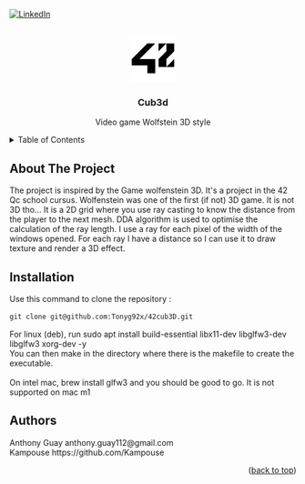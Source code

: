 <div id="top"></div>

[![LinkedIn][linkedin-shield]][linkedin-url]

<!-- PROJECT LOGO -->
<br />
<div align="center">
  <a href="https://github.com/github_username/repo_name">
    <img src="images/42_Logo.svg.png" alt="Logo" width="80" height="80">
  </a>

<h3 align="center">Cub3d</h3>

  <p align="center">
    Video game Wolfstein 3D style
  </p>
</div>

<!-- TABLE OF CONTENTS -->
<details>
  <summary>Table of Contents</summary>
  <ol>
    <li>
      <a href="#about-the-project">About The Project</a>
    </li>
    <li>
      <a href="#installation">Installation</a>
    </li>
    <li>
      <a href="#Authors">Authors</a>
    </li>
  </ol>
</details>

<!-- ABOUT THE PROJECT -->
## About The Project
<p>
The project is inspired by the Game wolfenstein 3D. It's a project in the 42 Qc school cursus. Wolfenstein was one of the first (if not) 3D game. It is not 3D tho... It is a 2D grid where you use ray casting to know the distance from the player to the next mesh. DDA algorithm is used to optimise the calculation of the ray length. I use a ray for each pixel of the width of the windows opened. For each ray I have a distance so I can use it to draw texture and render a 3D effect.<br/>
</p>

  <!-- INSTALLATION -->
## Installation
Use this command to clone the repository :
```markdown
git clone git@github.com:Tonyg92x/42cub3D.git
```
<p> For linux (deb), run sudo apt install build-essential libx11-dev libglfw3-dev libglfw3 xorg-dev -y<br />
You can then make in the directory where there is the makefile to create the executable. <br/><br/>
On intel mac, brew install glfw3 and you should be good to go. It is not supported on mac m1</p>

<!-- Authors -->
## Authors
<p align="left">
  Anthony Guay anthony.guay112@gmail.com <br />
  Kampouse     https://github.com/Kampouse
<p align="right">(<a href="#top">back to top</a>)</p>

<!-- MARKDOWN LINKS & IMAGES -->
<!-- https://www.markdownguide.org/basic-syntax/#reference-style-links -->
[linkedin-shield]: https://img.shields.io/badge/-LinkedIn-black.svg?style=for-the-badge&logo=linkedin&colorB=555
[linkedin-url]: https://www.linkedin.com/in/anthony-guay-75b27421b/
[product-screenshot]: images/screenshot.png
